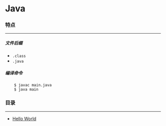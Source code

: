 Java
===

### 特点
---
##### 文件后缀
* `.class`
* `.java`

##### 编译命令
```
	$ javac main.java
	$ java main
```

### 目录
---
* [Hello World](https://github.com/PFei-He/Language-Study-Note/tree/master/Java/Hello%20World)
